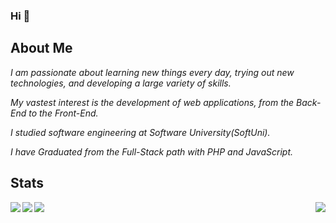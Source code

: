 ### Hi 👋

## About Me

*I am passionate about learning new things every day, trying out new technologies, and developing a large variety of skills.*

*My vastest interest is the development of web applications, from the Back-End to the Front-End.*

*I studied software engineering at Software University(SoftUni).*

*I have Graduated from the Full-Stack path with PHP and JavaScript.*

## Stats

<div>
    <img align="right" src="https://github-readme-stats.vercel.app/api/top-langs/?username=tonyhristov&theme=nightowl" />
</div>

<div>
    <img align="left" src="https://github-readme-stats.vercel.app/api?username=tonyhristov&count_private=true&show_icons=true&theme=nightowl" />
</div>

<div>
    <img align="left" src="https://github-readme-stats.vercel.app/api/wakatime?username=tonyhristov&theme=nightowl" />
</div>

<div>
    <img align="left" src="https://github-readme-streak-stats.herokuapp.com?user=tonyhristov&theme=nightowl&hide_border=true" />
</div>
